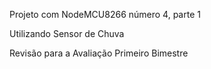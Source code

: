 Projeto com NodeMCU8266 número 4, parte 1

Utilizando Sensor de Chuva

Revisão para a Avaliação Primeiro Bimestre